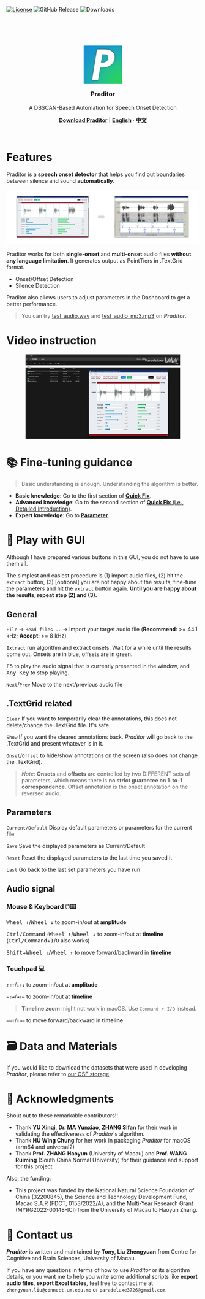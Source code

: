 
[![License](https://img.shields.io/badge/License-MIT-blue.svg)](https://opensource.org/licenses/MIT)
![GitHub Release](https://img.shields.io/github/v/release/Paradeluxe/Praditor)
![Downloads](https://img.shields.io/github/downloads/Paradeluxe/Praditor/total)


<h3>
    <br/>
    <br/>
</h3>


<h3 align="center">


<p align="center">
  <a href="https://github.com/Paradeluxe/Praditor">
    <img align="center" src="icon.png" alt="Praditor_icon" width="100" height="100">
  </a>
</p>

<p align="center">
Praditor
</p>
</h3>

<p align="center">
A DBSCAN-Based Automation for Speech Onset Detection
</p>


  <p align="center">
    <a href="https://github.com/Paradeluxe/Praditor/releases"><strong>Download Praditor</strong></a>
     | 
    <a href="https://github.com/Paradeluxe/Praditor/blob/master/README.md"><strong>English</strong></a>
     · 
    <a href="https://github.com/Paradeluxe/Praditor/blob/master/README_zh.md"><strong>中文</strong></a>

  </p>

<br/>


# Features
Praditor is a **speech onset detector** that helps you find out boundaries between silence and sound **automatically**.

![audio2textgrid.png](instructions/audio2textgrid.png)

Praditor works for both **single-onset** and **multi-onset** audio files **without any language limitation**. 
It generates output as PointTiers in .TextGrid format. 

 - Onset/Offset Detection
 - Silence Detection

Praditor also allows users to adjust parameters in the Dashboard to get a better performance.

> You can try [test_audio.wav](https://github.com/Paradeluxe/Praditor/raw/master/test_audio/test_audio.wav) and 
> [test_audio_mp3.mp3](https://github.com/Paradeluxe/Praditor/raw/master/test_audio/test_audio_mp3.mp3) on _**Praditor**_.

# Video instruction
<div align="center">
  <a href="https://youtu.be/68bqwj3q-Ag">
    <img src="instructions/Praditor_intro_cover.png" alt="Praditor_intro_cover" style="width:80%;">
  </a>
</div>


# 📚 Fine-tuning guidance

> Basic understanding is enough. Understanding the algorithm is better.

- **Basic knowledge**: Go to the first section of [**Quick Fix**](markdown/quick_fix.md).
- **Advanced knowledge**: Go to the second section of [**Quick Fix** (i.e., Detailed Introduction)](markdown/quick_fix.md#detailed-introduction).
- **Expert knowledge**: Go to [**Parameter**](./markdown/params.md).


# 🙌 Play with GUI

Although I have prepared various buttons in this GUI, you do not have to use them all.

The simplest and easiest procedure is (1) import audio files, (2) hit the `extract` button,
(3) [optional] you are not happy about the results, fine-tune the parameters and hit the `extract` button again. 
**Until you are happy about the results, repeat step (2) and (3).**

## General

`File` -> `Read files...` -> Import your target audio file (**Recommend**: >= 44.1 kHz; **Accept**: >= 8 kHz)

`Extract` run algorithm and extract onsets. Wait for a while until the results come out. Onsets are in blue, offsets are in green.

<kbd>F5</kbd> to play the audio signal that is currently presented in the window, and <kbd>Any Key</kbd> to stop playing.

`Next`/`Prev` Move to the next/previous audio file

## .TextGrid related

`Clear` If you want to temporarily clear the annotations, this does not delete/change the .TextGrid file. It's safe.

`Show` If you want the cleared annotations back. _Praditor_ will go back to the .TextGrid and present whatever is in it.

`Onset`/`Offset` to hide/show annotations on the screen (also does not change the .TextGrid). 
> _Note_: **Onsets** and **offsets** are controlled by two DIFFERENT sets of parameters, 
> which means there is **no strict guarantee on 1-to-1 correspondence**.
> Offset annotation is the onset annotation on the reversed audio.

## Parameters 

`Current/Default` Display default parameters or parameters for the current file

`Save` Save the displayed parameters as Current/Default

`Reset` Reset the displayed parameters to the last time you saved it

`Last` Go back to the last set parameters you have run


## Audio signal

### Mouse & Keyboard 🖱️⌨️ 
<kbd>Wheel ↑</kbd>/<kbd>Wheel ↓</kbd> to zoom-in/out at **amplitude**

<kbd>Ctrl/Command</kbd>+<kbd>Wheel ↑</kbd>/<kbd>Wheel ↓</kbd> to zoom-in/out at **timeline** (<kbd>Ctrl/Command</kbd>+<kbd>I</kbd>/<kbd>O</kbd> also works)

<kbd>Shift</kbd>+<kbd>Wheel ↓</kbd>/<kbd>Wheel ↑</kbd> to move forward/backward in **timeline**


### Touchpad 💻
`↑✌↑`/`↓✌↓` to zoom-in/out at **amplitude**

`←✌→`/`→✌←` to zoom-in/out at **timeline**
> **Timeline zoom** might not work in macOS. Use `Command + I/O` instead.

`←←✌`/`✌→→` to move forward/backward in **timeline** 



# 🗃️ Data and Materials

If you would like to download the datasets that were used in developing _Praditor_, please refer to [our OSF storage](https://osf.io/9se8r/).


# 🙌 Acknowledgments
Shout out to these remarkable contributors!!
- Thank **YU Xinqi**, **Dr. MA Yunxiao**, **ZHANG Sifan** for their work in validating the effectiveness of _Praditor_'s algorithm.
- Thank **HU Wing Chung** for her work in packaging _Praditor_ for macOS (arm64 and universal2)
- Thank **Prof. ZHANG Haoyun** (University of Macau) and **Prof. WANG Ruiming** (South China Normal University) for their guidance and support for this project

Also, the funding:
- This project was funded by the National Natural Science Foundation of China (32200845),
the Science and Technology Development Fund, Macao S.A.R (FDCT, 0153/2022/A), and the Multi-Year Research Grant (MYRG2022-00148-ICI) from the University of Macau to Haoyun Zhang.

  
# 📨 Contact us
_**Praditor**_ is written and maintained by **Tony, Liu Zhengyuan** from Centre for Cognitive and Brain Sciences, University of Macau.

If you have any questions in terms of how to use _Praditor_ or its algorithm details, or you want me to help you write some additional
scripts like **export audio files**, **export Excel tables**,
feel free to contact me at `zhengyuan.liu@connect.um.edu.mo` or `paradeluxe3726@gmail.com`.

